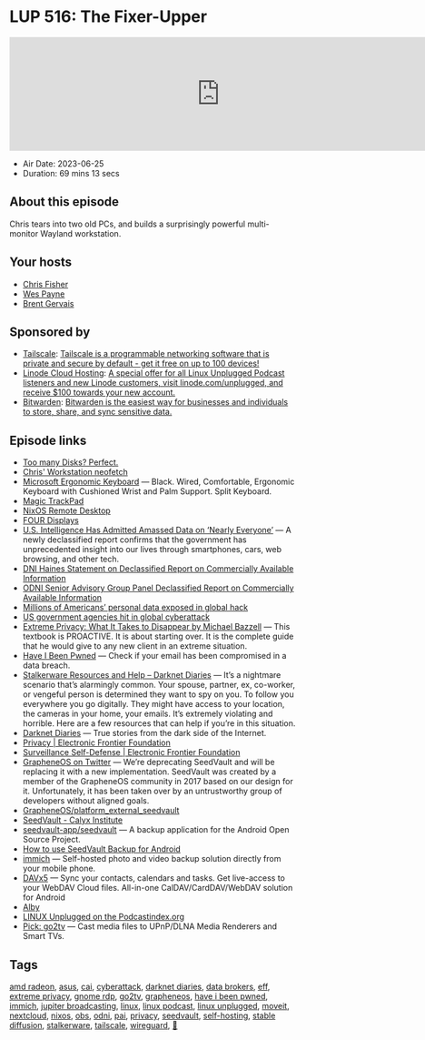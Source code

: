 # LUP 516: The Fixer-Upper

<iframe src="https://player.fireside.fm/v2/RUkczH-V+cLa4R-RY?theme=dark" width="740" height="200" frameborder="0" scrolling="no"></iframe>

* Air Date: 2023-06-25
* Duration: 69 mins 13 secs

## About this episode

Chris tears into two old PCs, and builds a surprisingly powerful multi-monitor Wayland workstation.

## Your hosts
* [Chris Fisher](https://linuxunplugged.com/hosts/chrislas)
* [Wes Payne](https://linuxunplugged.com/hosts/wes)
* [Brent Gervais](https://linuxunplugged.com/hosts/brent)

## Sponsored by

  * [Tailscale](http://tailscale.com/linuxunplugged): [Tailscale is a programmable networking software that is private and secure by default - get it free on up to 100 devices!](http://tailscale.com/linuxunplugged)
  * [Linode Cloud Hosting](https://linode.com/unplugged): [A special offer for all Linux Unplugged Podcast listeners and new Linode customers, visit linode.com/unplugged, and receive $100 towards your new account. ](https://linode.com/unplugged)
  * [Bitwarden](https://bitwarden.com/linux): [Bitwarden is the easiest way for businesses and individuals to store, share, and sync sensitive data.](https://bitwarden.com/linux)



## Episode links

  * [Too many Disks? Perfect.](https://imgur.com/a/dTDnr16 "Too many Disks? Perfect.")
  * [Chris' Workstation neofetch](https://imgur.com/a/4djEuHx "Chris' Workstation neofetch")
  * [Microsoft Ergonomic Keyboard](https://www.amazon.com/gp/product/B07Y414QXJ "Microsoft Ergonomic Keyboard") — Black. Wired, Comfortable, Ergonomic Keyboard with Cushioned Wrist and Palm Support. Split Keyboard.
  * [Magic TrackPad](https://www.amazon.com/Apple-Magic-Trackpad-MJ2R2LL-Refurbished/dp/B07F7DR541 "Magic TrackPad")
  * [NixOS Remote Desktop](https://nixos.wiki/wiki/Remote_Desktop "NixOS Remote Desktop")
  * [FOUR Displays](https://imgur.com/a/FJksdJk "FOUR Displays")
  * [U.S. Intelligence Has Admitted Amassed Data on ‘Nearly Everyone’](https://gizmodo.com/u-s-intelligence-admits-it-hoards-data-on-americans-1850533428 "U.S. Intelligence Has Admitted Amassed Data on ‘Nearly Everyone’") — A newly declassified report confirms that the government has unprecedented insight into our lives through smartphones, cars, web browsing, and other tech.
  * [DNI Haines Statement on Declassified Report on Commercially Available Information](https://www.odni.gov/index.php/newsroom/press-releases/press-releases-2023/item/2390-dni-haines-statement-on-declassified-report-on-commercially-available-information "DNI Haines Statement on Declassified Report on Commercially Available Information")
  * [ODNI Senior Advisory Group Panel Declassified Report on Commercially Available Information](https://www.dni.gov/index.php/newsroom/reports-publications/reports-publications-2023/item/2389-odni-senior-advisory-group-panel-declassified-report-on-commercially-available-information "ODNI Senior Advisory Group Panel Declassified Report on Commercially Available Information")
  * [Millions of Americans’ personal data exposed in global hack](https://www.cnn.com/2023/06/16/politics/cyberattack-us-government/index.html "Millions of Americans’ personal data exposed in global hack")
  * [US government agencies hit in global cyberattack](https://www.cnn.com/2023/06/15/politics/us-government-hit-cybeattack/index.html "US government agencies hit in global cyberattack")
  * [Extreme Privacy: What It Takes to Disappear by Michael Bazzell](https://www.goodreads.com/book/show/60848305-extreme-privacy "Extreme Privacy: What It Takes to Disappear by Michael Bazzell") — This textbook is PROACTIVE. It is about starting over. It is the complete guide that he would give to any new client in an extreme situation.
  * [Have I Been Pwned](https://haveibeenpwned.com/ "Have I Been Pwned") — Check if your email has been compromised in a data breach.
  * [Stalkerware Resources and Help – Darknet Diaries](https://darknetdiaries.com/stalkerware/ "Stalkerware Resources and Help – Darknet Diaries") — It’s a nightmare scenario that’s alarmingly common. Your spouse, partner, ex, co-worker, or vengeful person is determined they want to spy on you. To follow you everywhere you go digitally. They might have access to your location, the cameras in your home, your emails. It’s extremely violating and horrible. Here are a few resources that can help if you’re in this situation.
  * [Darknet Diaries](https://darknetdiaries.com/ "Darknet Diaries") — True stories from the dark side of the Internet.
  * [Privacy | Electronic Frontier Foundation](https://www.eff.org/issues/privacy "Privacy | Electronic Frontier Foundation")
  * [Surveillance Self-Defense | Electronic Frontier Foundation](https://www.eff.org/pages/surveillance-self-defense "Surveillance Self-Defense | Electronic Frontier Foundation")
  * [GrapheneOS on Twitter](https://twitter.com/GrapheneOS/status/1507745283131781121 "GrapheneOS on Twitter") — We’re deprecating SeedVault and will be replacing it with a new implementation. SeedVault was created by a member of the GrapheneOS community in 2017 based on our design for it. Unfortunately, it has been taken over by an untrustworthy group of developers without aligned goals.
  * [GrapheneOS/platform_external_seedvault](https://github.com/GrapheneOS/platform_external_seedvault "GrapheneOS/platform_external_seedvault")
  * [SeedVault - Calyx Institute](https://calyxinstitute.org/projects/seedvault-encrypted-backup-for-android "SeedVault - Calyx Institute")
  * [seedvault-app/seedvault](https://github.com/seedvault-app/seedvault "seedvault-app/seedvault") — A backup application for the Android Open Source Project.
  * [How to use SeedVault Backup for Android](https://www.gaminghouse.community/en/guides-tutorials-1003/how-to-use-seedvault-backup-android-120 "How to use SeedVault Backup for Android")
  * [immich](https://github.com/immich-app/immich "immich") — Self-hosted photo and video backup solution directly from your mobile phone.
  * [DAVx5](https://www.davx5.com/ "DAVx5") — Sync your contacts, calendars and tasks. Get live-access to your WebDAV Cloud files. All-in-one CalDAV/CardDAV/WebDAV solution for Android
  * [Alby](https://getalby.com/ "Alby")
  * [LINUX Unplugged on the Podcastindex.org](https://podcastindex.org/podcast/575694 "LINUX Unplugged on the Podcastindex.org")
  * [Pick: go2tv](https://github.com/alexballas/go2tv "Pick: go2tv") — Cast media files to UPnP/DLNA Media Renderers and Smart TVs.



## Tags

[amd radeon](https://linuxunplugged.com/tags/amd%20radeon), [asus](https://linuxunplugged.com/tags/asus), [cai](https://linuxunplugged.com/tags/cai), [cyberattack](https://linuxunplugged.com/tags/cyberattack), [darknet diaries](https://linuxunplugged.com/tags/darknet%20diaries), [data brokers](https://linuxunplugged.com/tags/data%20brokers), [eff](https://linuxunplugged.com/tags/eff), [extreme privacy](https://linuxunplugged.com/tags/extreme%20privacy), [gnome rdp](https://linuxunplugged.com/tags/gnome%20rdp), [go2tv](https://linuxunplugged.com/tags/go2tv), [grapheneos](https://linuxunplugged.com/tags/grapheneos), [have i been pwned](https://linuxunplugged.com/tags/have%20i%20been%20pwned), [immich](https://linuxunplugged.com/tags/immich), [jupiter broadcasting](https://linuxunplugged.com/tags/jupiter%20broadcasting), [linux](https://linuxunplugged.com/tags/linux), [linux podcast](https://linuxunplugged.com/tags/linux%20podcast), [linux unplugged](https://linuxunplugged.com/tags/linux%20unplugged), [moveit](https://linuxunplugged.com/tags/moveit), [nextcloud](https://linuxunplugged.com/tags/nextcloud), [nixos](https://linuxunplugged.com/tags/nixos), [obs](https://linuxunplugged.com/tags/obs), [odni](https://linuxunplugged.com/tags/odni), [pai](https://linuxunplugged.com/tags/pai), [privacy](https://linuxunplugged.com/tags/privacy), [seedvault](https://linuxunplugged.com/tags/seedvault), [self-hosting](https://linuxunplugged.com/tags/self-hosting), [stable diffusion](https://linuxunplugged.com/tags/stable%20diffusion), [stalkerware](https://linuxunplugged.com/tags/stalkerware), [tailscale](https://linuxunplugged.com/tags/tailscale), [wireguard](https://linuxunplugged.com/tags/wireguard), [🦒](https://linuxunplugged.com/tags/%F0%9F%A6%92)